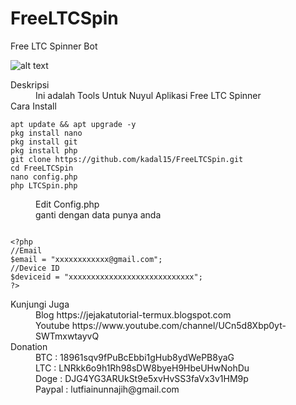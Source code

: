 # FreeLTCSpin
Free LTC Spinner Bot


![alt text](https://raw.githubusercontent.com/kadal15/bukan-untuk-umum/master/Screenshot_2019-03-22-11-11-48-21.png)

<dl>
  <dt>Deskripsi</dt>
  <dd>Ini adalah Tools Untuk Nuyul Aplikasi Free LTC Spinner</dd>

  <dt>Cara Install</dt>
</dl>
<pre><code>apt update && apt upgrade -y
pkg install nano 
pkg install git
pkg install php
git clone https://github.com/kadal15/FreeLTCSpin.git
cd FreeLTCSpin
nano config.php
php LTCSpin.php
</code></pre>
<dl>
  <dd>Edit Config.php</dd>
  <dd>ganti dengan data punya anda</dd>
</dl>
<pre><code>
&lt;?php
//Email 
$email = "xxxxxxxxxxxx@gmail.com";
//Device ID
$deviceid = "xxxxxxxxxxxxxxxxxxxxxxxxxxxx";
?&gt;
</code></pre>
<dl>
  <dt>Kunjungi Juga</dt>
  <dd>Blog https://jejakatutorial-termux.blogspot.com</dd>
  <dd>Youtube https://www.youtube.com/channel/UCn5d8Xbp0yt-SWTmxwtayvQ</dd>
  
  <dt>Donation</dt>
  <dd>BTC : 18961sqv9fPuBcEbbi1gHub8ydWePB8yaG</dd>
  <dd>LTC : LNRkk6o9h1Rh98sDW8byeH9HbeUHwNohDu</dd>
  <dd>Doge : DJG4YG3ARUkSt9e5xvHvSS3faVx3v1HM9p</dd>
  <dd>Paypal : lutfiainunnajih@gmail.com</dd>
</dl>
